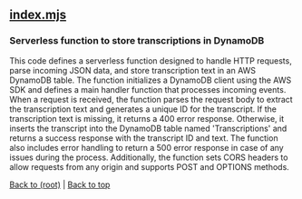 ## [index.mjs](index.mjs)

### Serverless function to store transcriptions in DynamoDB

This code defines a serverless function designed to handle HTTP requests, parse incoming JSON data, and store transcription text in an AWS DynamoDB table. The function initializes a DynamoDB client using the AWS SDK and defines a main handler function that processes incoming events. When a request is received, the function parses the request body to extract the transcription text and generates a unique ID for the transcript. If the transcription text is missing, it returns a 400 error response. Otherwise, it inserts the transcript into the DynamoDB table named 'Transcriptions' and returns a success response with the transcript ID and text. The function also includes error handling to return a 500 error response in case of any issues during the process. Additionally, the function sets CORS headers to allow requests from any origin and supports POST and OPTIONS methods.

[Back to (root)](#root) | [Back to top](#table-of-contents)
